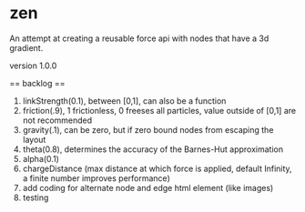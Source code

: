 # zen
An attempt at creating a reusable force api with nodes that have a 3d gradient.

version 1.0.0

== backlog == 
1. linkStrength(0.1), between [0,1], can also be a function
2. friction(.9), 1 frictionless, 0 freeses all particles, value outside of [0,1] are not recommended
3. gravity(.1), can be zero, but if zero bound nodes from escaping the layout
4. theta(0.8), determines the accuracy of the Barnes-Hut approximation
5. alpha(0.1)
6. chargeDistance (max distance at which force is applied, default Infinity, a finite number improves performance)
7. add coding for alternate node and edge html element (like images)
8. testing

